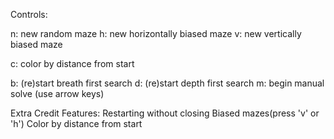 Controls:

n: new random maze
h: new horizontally biased maze
v: new vertically biased maze

c: color by distance from start

b: (re)start breath first search
d: (re)start depth first search
m: begin manual solve (use arrow keys)


Extra Credit Features:
Restarting without closing
Biased mazes(press 'v' or 'h')
Color by distance from start